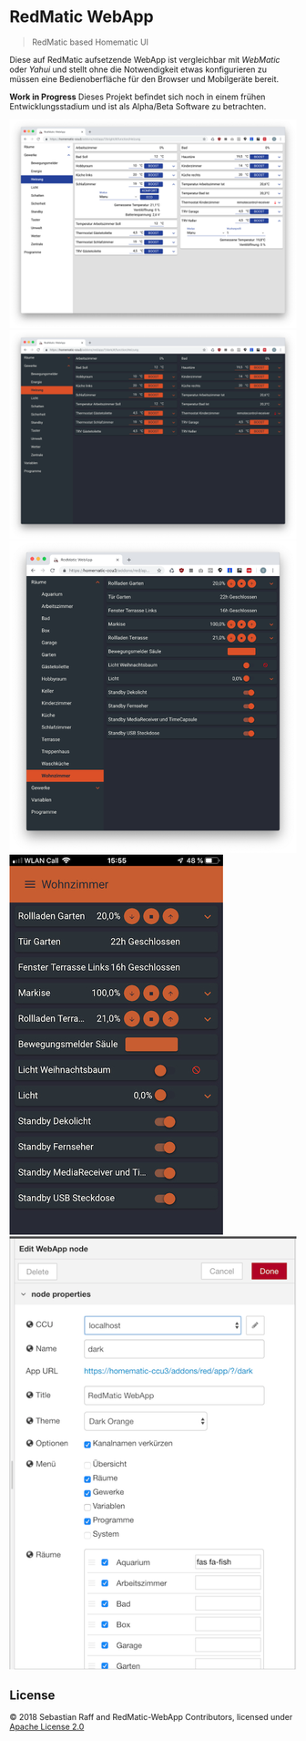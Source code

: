 # RedMatic WebApp

> RedMatic based Homematic UI

Diese auf RedMatic aufsetzende WebApp ist vergleichbar mit _WebMatic_ oder _Yahui_ und stellt ohne die Notwendigkeit
etwas konfigurieren zu müssen eine Bedienoberfläche für den Browser und Mobilgeräte bereit.

__Work in Progress__ Dieses Projekt befindet sich noch in einem frühen Entwicklungsstadium und ist als Alpha/Beta
Software zu betrachten.


![](docs/screen1.png)
![](docs/screen2.png)
![](docs/screen3.png)
![](docs/screen4.png)
![](docs/screen5.png)


## License

© 2018 Sebastian Raff and RedMatic-WebApp Contributors, licensed under [Apache License 2.0](LICENSE)
